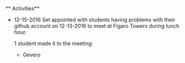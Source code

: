 ** Activities**

* 12-15-2016
  Set appointed with students having problems with their github account on 12-13-2016 to meet at Figaro Towers during lunch hour.

  1 student made it to the meeting:
  - Gevero
